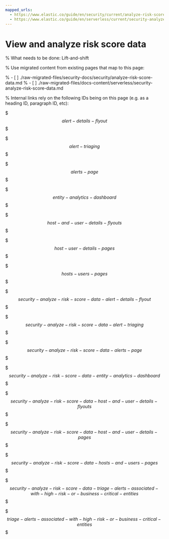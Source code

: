 ```yaml
---
mapped_urls:
  - https://www.elastic.co/guide/en/security/current/analyze-risk-score-data.html
  - https://www.elastic.co/guide/en/serverless/current/security-analyze-risk-score-data.html
---
```


# View and analyze risk score data

% What needs to be done: Lift-and-shift

% Use migrated content from existing pages that map to this page:

% - [ ] ./raw-migrated-files/security-docs/security/analyze-risk-score-data.md
% - [ ] ./raw-migrated-files/docs-content/serverless/security-analyze-risk-score-data.md

% Internal links rely on the following IDs being on this page (e.g. as a heading ID, paragraph ID, etc):

$$$alert-details-flyout$$$

$$$alert-triaging$$$

$$$alerts-page$$$

$$$entity-analytics-dashboard$$$

$$$host-and-user-details-flyouts$$$

$$$host-user-details-pages$$$

$$$hosts-users-pages$$$

$$$security-analyze-risk-score-data-alert-details-flyout$$$

$$$security-analyze-risk-score-data-alert-triaging$$$

$$$security-analyze-risk-score-data-alerts-page$$$

$$$security-analyze-risk-score-data-entity-analytics-dashboard$$$

$$$security-analyze-risk-score-data-host-and-user-details-flyouts$$$

$$$security-analyze-risk-score-data-host-and-user-details-pages$$$

$$$security-analyze-risk-score-data-hosts-and-users-pages$$$

$$$security-analyze-risk-score-data-triage-alerts-associated-with-high-risk-or-business-critical-entities$$$

$$$triage-alerts-associated-with-high-risk-or-business-critical-entities$$$